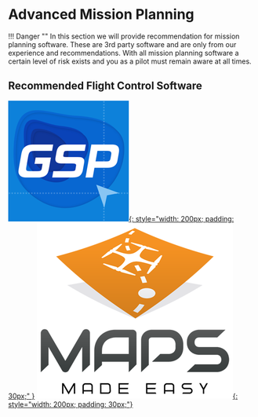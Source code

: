 # Advanced Mission Planning

!!! Danger ""
    In this section we will provide recommendation for mission planning software.  These are 3rd party software and are only from our experience and recommendations.  With all mission planning software a certain level of risk exists and you as a pilot must remain aware at all times.


## Recommended Flight Control Software

[![](../img/DJI-GSPro.png){: style="width: 200px; padding: 30px;" }](https://support.geocue.com/wp-content/uploads/2018/06/DJI-GS-Pro-User-Manual-.pdf)
[![](../img/maps-made-easy.png){: style="width: 200px; padding: 30px;"}](https://www.mapsmadeeasy.com/guide)
